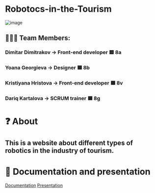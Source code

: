 # Robotocs-in-the-Tourism
![image](https://github.com/DYkartalova22/robotocs-in-the-tourism/assets/132449223/095d5b4d-f81e-4c16-b8ea-52001a976ba1)
## 👨🏻‍💻 Team Members:
### Dimitar Dimitrakov -> Front-end developer 🟨 8a
### Yoana Georgieva -> Designer 🟥 8b
### Kristiyana Hristova -> Front-end developer 🟩 8v
### Dariq Kartalova -> SCRUM trainer 🟦 8g
# ❓ About
## This is a website about different types of robotics in the industry of tourism.
# 📰 Documentation and presentation
[Documentation](https://github.com/DYkartalova22/robotocs-in-the-tourism/files/11654976/Documentation.docx)
[Presentation](https://github.com/DYkartalova22/robotocs-in-the-tourism/files/11657059/Presentation.pptx)
